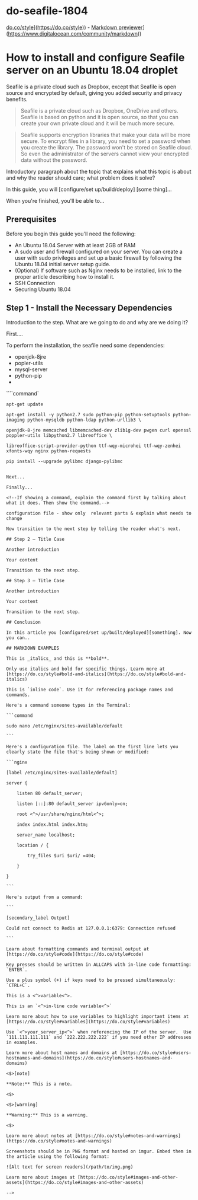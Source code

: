 # do-seafile-1804

[do.co/style]([https://do.co/style)](https://do.co/style)) - [Markdown previewer]([https://www.digitalocean.com/community/markdown)](https://www.digitalocean.com/community/markdown))

# How to install and configure Seafile server on an Ubuntu 18.04 droplet

Seafile is a private cloud such as Dropbox, except that Seafile is open source and encrypted by default, giving you added security and privacy benefits.

> Seafile is a private cloud such as Dropbox, OneDrive and others. Seafile is based on python and it is open source, so that you can create your own private cloud and it will be much more secure.

> Seafile supports encryption libraries that make your data will be more secure. To encrypt files in a library, you need to set a password when you create the library. The password won't be stored on Seafile cloud. So even the administrator of the servers cannot view your encrypted data without the password.

Introductory paragraph about the topic that explains what this topic is about and why the reader should care; what problem does it solve?

In this guide, you will [configure/set up/build/deploy] [some thing]...

When you're finished, you'll be able to...

## Prerequisites

Before you begin this guide you'll need the following:

* An Ubuntu 18.04 Server with at least 2GB of RAM
* A sudo user and firewall configured on your server. You can create a user with sudo privileges and set up a basic firewall by following the Ubuntu 18.04 initial server setup guide.
* (Optional) If software such as Nginx needs to be installed, link to the proper article describing how to install it.
* SSH Connection
* Securing Ubuntu 18.04

## Step 1 - Install the Necessary Dependencies

<!-- For more information on steps, see [https://do.co/style/#steps](https://do.co/style/#steps) -->

Introduction to the step. What are we going to do and why are we doing it?

First....

To perform the installation, the seafile need some dependencies:

* openjdk-8jre
* popler-utils
* mysql-server
* python-pip
* 
````command`

`apt-get update`

`apt-get install -y python2.7 sudo python-pip python-setuptools python-imaging python-mysqldb python-ldap python-urllib3 \`

`openjdk-8-jre memcached libmemcached-dev zlib1g-dev pwgen curl openssl poppler-utils libpython2.7 libreoffice \`

`libreoffice-script-provider-python ttf-wqy-microhei ttf-wqy-zenhei xfonts-wqy nginx python-requests`

`pip install --upgrade pylibmc django-pylibmc`

`````

Next...

Finally...

<!--If showing a command, explain the command first by talking about what it does. Then show the command.-->

configuration file - show only  relevant parts & explain what needs to change

Now transition to the next step by telling the reader what's next.

## Step 2 — Title Case

Another introduction

Your content

Transition to the next step.

## Step 3 — Title Case

Another introduction

Your content

Transition to the next step.

## Conclusion

In this article you [configured/set up/built/deployed][something]. Now you can..

## MARKDOWN EXAMPLES

This is _italics_ and this is **bold**.

Only use italics and bold for specific things. Learn more at [https://do.co/style#bold-and-italics](https://do.co/style#bold-and-italics)

This is `inline code`. Use it for referencing package names and commands.

Here's a command someone types in the Terminal:

```command

sudo nano /etc/nginx/sites-available/default

```

Here's a configuration file. The label on the first line lets you clearly state the file that's being shown or modified:

```nginx

[label /etc/nginx/sites-available/default]

server {

    listen 80 default_server;

    listen [::]:80 default_server ipv6only=on;

    root <^>/usr/share/nginx/html<^>;

    index index.html index.htm;

    server_name localhost;

    location / {

        try_files $uri $uri/ =404;

    }

}

```

Here's output from a command:

```

[secondary_label Output]

Could not connect to Redis at 127.0.0.1:6379: Connection refused

```

Learn about formatting commands and terminal output at [https://do.co/style#code](https://do.co/style#code)

Key presses should be written in ALLCAPS with in-line code formatting: `ENTER`.

Use a plus symbol (+) if keys need to be pressed simultaneously: `CTRL+C`.

This is a <^>variable<^>.

This is an `<^>in-line code variable<^>`

Learn more about how to use variables to highlight important items at [https://do.co/style#variables](https://do.co/style#variables)

Use `<^>your_server_ip<^>` when referencing the IP of the server.  Use `111.111.111.111` and `222.222.222.222` if you need other IP addresses in examples.

Learn more about host names and domains at [https://do.co/style#users-hostnames-and-domains](https://do.co/style#users-hostnames-and-domains)

<$>[note]

**Note:** This is a note.

<$>

<$>[warning]

**Warning:** This is a warning.

<$>

Learn more about notes at [https://do.co/style#notes-and-warnings](https://do.co/style#notes-and-warnings)

Screenshots should be in PNG format and hosted on imgur. Embed them in the article using the following format:

![Alt text for screen readers](/path/to/img.png)

Learn more about images at [https://do.co/style#images-and-other-assets](https://do.co/style#images-and-other-assets)

-->
